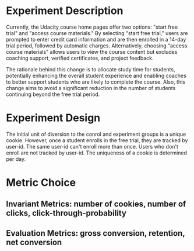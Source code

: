 # Experiment Description

Currently, the Udacity course home pages offer two options: "start free trial" and "access course materials." By selecting "start free trial," users are prompted to enter credit card information and are then enrolled in a 14-day trial period, followed by automatic charges. Alternatively, choosing "access course materials" allows users to view the course content but excludes coaching support, verified certificates, and project feedback.

The rationale behind this change is to allocate study time for students, potentially enhancing the overall student experience and enabling coaches to better support students who are likely to complete the course. Also, this change aims to avoid a significant reduction in the number of students continuing beyond the free trial period.

# Experiment Design

The initial unit of diversion to the conrol and experiment groups is a unique cookie. However, once a student enrolls in the free trial, they are tracked by user-id. The same user-id can't enroll more than once. Users who don't enroll are not tracked by user-id. The uniqueness of a cookie is determined per day.

# Metric Choice

## Invariant Metrics: number of cookies, number of clicks, click-through-probability

## Evaluation Metrics: gross conversion, retention, net conversion

